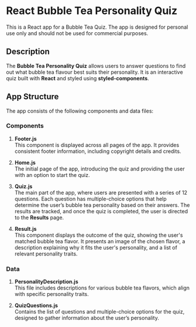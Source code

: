 # React Bubble Tea Personality Quiz

This is a React app for a Bubble Tea Quiz. The app is designed for personal use only and should not be used for commercial purposes.

## Description
The **Bubble Tea Personality Quiz** allows users to answer questions to find out what bubble tea flavour best suits their personality. It is an interactive quiz built with **React** and styled using **styled-components**.

## App Structure
The app consists of the following components and data files:

### Components

1. **Footer.js**  
   This component is displayed across all pages of the app. It provides consistent footer information, including copyright details and credits.

2. **Home.js**  
   The initial page of the app, introducing the quiz and providing the user with an option to start the quiz.

3. **Quiz.js**  
   The main part of the app, where users are presented with a series of 12 questions. Each question has multiple-choice options that help determine the user’s bubble tea personality based on their answers. The results are tracked, and once the quiz is completed, the user is directed to the **Results** page.

4. **Result.js**  
   This component displays the outcome of the quiz, showing the user's matched bubble tea flavor. It presents an image of the chosen flavor, a description explaining why it fits the user's personality, and a list of relevant personality traits.

### Data

1. **PersonalityDescription.js**  
   This file includes descriptions for various bubble tea flavors, which align with specific personality traits.

2. **QuizQuestions.js**  
   Contains the list of questions and multiple-choice options for the quiz, designed to gather information about the user’s personality.